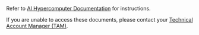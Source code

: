 Refer to [AI Hypercomputer Documentation](https://cloud.google.com/ai-hypercomputer/docs/create/gke-ai-hypercompute#create-cluster) for instructions.

If you are unable to access these documents, please contact your
[Technical Account Manager (TAM)](https://cloud.google.com/tam).
